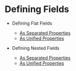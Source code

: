 # Defining Fields


 * Defining Flat Fields
    * [As Separated Properties](defining-flat-fields/separated-properties.md)
    * [As Unified Properties](defining-flat-fields/unified-properties.md)


 * Defining Nested Fields
    * [As Separated Properties](defining-nested-fields/separated-properties.md)
    * [As Unified Properties](defining-nested-fields/unified-properties.md)
